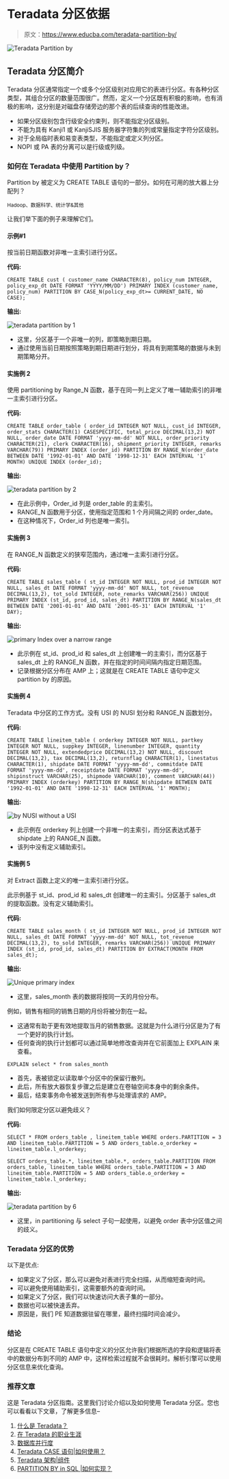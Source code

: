 # Teradata 分区依据

> 原文：<https://www.educba.com/teradata-partition-by/>

![Teradata Partition by](img/0da087c1d82b476ee4e3bfcf9c73415b.png)



## Teradata 分区简介

Teradata 分区通常指定一个或多个分区级别对应用它的表进行分区。有各种分区类型，其组合分区的数量范围很广。然而，定义一个分区既有积极的影响，也有消极的影响，这分别是对磁盘存储旁边的那个表的后续查询的性能改进。

*   如果分区级别包含行级安全约束列，则不能指定分区级别。
*   不能为具有 Kanji1 或 KanjiSJIS 服务器字符集的列或常量指定字符分区级别。
*   对于全局临时表和易变表类型，不能指定或定义列分区。
*   NOPI 或 PA 表的分离可以是行级或列级。

### 如何在 Teradata 中使用 Partition by？

Partition by 被定义为 CREATE TABLE 语句的一部分。如何在可用的放大器上分配列？

<small>Hadoop、数据科学、统计学&其他</small>

让我们举下面的例子来理解它们。

#### 示例#1

按当前日期函数对非唯一主索引进行分区。

**代码:**

`CREATE TABLE cust (
customer_name CHARACTER(8),
policy_num INTEGER,
policy_exp_dt DATE FORMAT 'YYYY/MM/DD')
PRIMARY INDEX (customer_name, policy_num)
PARTITION BY CASE_N(policy_exp_dt>= CURRENT_DATE, NO CASE);`

**输出:**

![teradata partition by 1](img/53e6d890c8172392a845853f16efcecf.png)



*   这里，分区基于一个非唯一的列，即策略到期日期。
*   通过使用当前日期按照策略到期日期进行划分，将具有到期策略的数据与未到期策略分开。

#### 实施例 2

使用 partitioning by Range_N 函数，基于在同一列上定义了唯一辅助索引的非唯一主索引进行分区。

**代码:**

`CREATE TABLE order_table (
order_id INTEGER NOT NULL,
cust_id INTEGER,
order_stats CHARACTER(1) CASESPECIFIC,
total_price DECIMAL(13,2) NOT NULL,
order_date DATE FORMAT 'yyyy-mm-dd' NOT NULL,
order_priority CHARACTER(21),
clerk CHARACTER(16),
shipment_priority INTEGER,
remarks VARCHAR(79))
PRIMARY INDEX (order_id)
PARTITION BY RANGE_N(order_date BETWEEN DATE '1992-01-01'
AND DATE '1998-12-31'
EACH INTERVAL '1' MONTH)
UNIQUE INDEX (order_id);`

**输出:**

![teradata partition by 2](img/5214b778d675e5c2625d66fc9a5770ac.png)



*   在此示例中，Order_id 列是 order_table 的主索引。
*   RANGE_N 函数用于分区，使用指定范围和 1 个月间隔之间的 order_date。
*   在这种情况下，Order_id 列也是唯一索引。

#### 实施例 3

在 RANGE_N 函数定义的狭窄范围内，通过唯一主索引进行分区。

**代码:**

`CREATE TABLE sales_table (
st_id INTEGER NOT NULL,
prod_id INTEGER NOT NULL,
sales_dt DATE FORMAT 'yyyy-mm-dd' NOT NULL,
tot_revenue DECIMAL(13,2),
tot_sold INTEGER,
note_remarks VARCHAR(256))
UNIQUE PRIMARY INDEX (st_id, prod_id, sales_dt)
PARTITION BY RANGE_N(sales_dt BETWEEN DATE '2001-01-01'
AND DATE '2001-05-31'
EACH INTERVAL '1' DAY);`

**输出:**

![primary Index over a narrow range ](img/2cec9fcc029ab792c3ecb7ed5460dbb6.png)



*   此示例在 st_id、prod_id 和 sales_dt 上创建唯一的主索引，而分区基于 sales_dt 上的 RANGE_N 函数，并在指定的时间间隔内指定日期范围。
*   记录根据分区分布在 AMP 上；这就是在 CREATE TABLE 语句中定义 partition by 的原因。

#### 实施例 4

Teradata 中分区的工作方式。没有 USI 的 NUSI 划分和 RANGE_N 函数划分。

**代码:**

`CREATE TABLE lineitem_table (
orderkey INTEGER NOT NULL,
partkey INTEGER NOT NULL,
suppkey INTEGER,
linenumber INTEGER,
quantity INTEGER NOT NULL,
extendedprice DECIMAL(13,2) NOT NULL,
discount DECIMAL(13,2),
tax DECIMAL(13,2),
returnflag CHARACTER(1),
linestatus CHARACTER(1),
shipdate DATE FORMAT 'yyyy-mm-dd',
commitdate DATE FORMAT 'yyyy-mm-dd',
receiptdate DATE FORMAT 'yyyy-mm-dd',
shipinstruct VARCHAR(25),
shipmode VARCHAR(10),
comment VARCHAR(44))
PRIMARY INDEX (orderkey)
PARTITION BY RANGE_N(shipdate BETWEEN DATE '1992-01-01'
AND DATE '1998-12-31'
EACH INTERVAL '1' MONTH);`

**输出:**

![by NUSI without a USI](img/281a5fd9b78101debb3982d78b9681f3.png)



*   此示例在 orderkey 列上创建一个非唯一的主索引，而分区表达式基于 shipdate 上的 RANGE_N 函数。
*   该列中没有定义辅助索引。

#### 实施例 5

对 Extract 函数上定义的唯一主索引进行分区。

此示例基于 st_id、prod_id 和 sales_dt 创建唯一的主索引。分区基于 sales_dt 的提取函数。没有定义辅助索引。

**代码:**

`CREATE TABLE sales_month (
st_id INTEGER NOT NULL,
prod_id INTEGER NOT NULL,
sales_dt DATE FORMAT 'yyyy-mm-dd' NOT NULL,
tot_revenue DECIMAL(13,2),
to_sold INTEGER,
remarks VARCHAR(256))
UNIQUE PRIMARY INDEX (st_id, prod_id, sales_dt)
PARTITION BY EXTRACT(MONTH FROM sales_dt);`

**输出:**

![Unique primary index](img/7a69b305d261b443c9fc90766e2e8cb7.png)



*   这里，sales_month 表的数据将按同一天的月份分布。

例如，销售有相同的销售日期的月份将被分割在一起。

*   这通常有助于更有效地提取当月的销售数据。这就是为什么进行分区是为了有一个更好的执行计划。
*   任何查询的执行计划都可以通过简单地修改查询并在它前面加上 EXPLAIN 来查看。

`EXPLAIN select * from sales_month`

*   首先，表被锁定以读取单个分区中的保留行散列。
*   此后，所有放大器恢复步骤之后是建立在卷轴空间本身中的剩余条件。
*   最后，结束事务命令被发送到所有参与处理请求的 AMP。

我们如何限定分区以避免歧义？

**代码:**

`SELECT *
FROM orders_table , lineitem_table WHERE orders.PARTITION = 3
AND lineitem_table.PARTITION = 5
AND orders_table.o_orderkey = lineitem_table.l_orderkey;`

`SELECT orders_table.*, lineitem_table.*, orders_table.PARTITION
FROM orders_table, lineitem_table
WHERE orders_table.PARTITION = 3
AND lineitem_table.PARTITION = 5
AND orders_table.o_orderkey = lineitem_table.l_orderkey;`

**输出:**

![teradata partition by 6](img/0ee8296e0125f1faf744bcd2017837b8.png)



*   这里，in partitioning 与 select 子句一起使用，以避免 order 表中分区值之间的歧义。

### Teradata 分区的优势

以下是优点:

*   如果定义了分区，那么可以避免对表进行完全扫描，从而缩短查询时间。
*   可以避免使用辅助索引，这需要额外的查询时间。
*   如果定义了分区，我们可以快速访问大表子集的一部分。
*   数据也可以被快速丢弃。
*   原因是，我们 PE 知道数据驻留在哪里，最终扫描时间会减少。

### 结论

分区是在 CREATE TABLE 语句中定义的分区允许我们根据所选的字段和逻辑将表中的数据分布到不同的 AMP 中，这样检索过程就不会很耗时。解析引擎可以使用分区信息来优化查询。

### 推荐文章

这是 Teradata 分区指南。这里我们讨论介绍以及如何使用 Teradata 分区。您也可以看看以下文章，了解更多信息–

1.  [什么是 Teradata？](https://www.educba.com/what-is-teradata/)
2.  [在 Teradata 的职业生涯](https://www.educba.com/career-in-teradata/)
3.  [数据库并行度](https://www.educba.com/database-parallelism/)
4.  [Teradata CASE 语句|如何使用？](https://www.educba.com/teradata-case-statement/)
5.  [Teradata 架构|组件](https://www.educba.com/teradata-architecture/)
6.  [PARTITION BY in SQL |如何实现？](https://www.educba.com/partition-by-in-sql/)